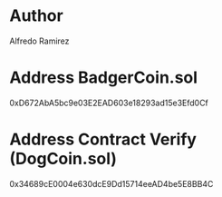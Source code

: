 # Author
Alfredo Ramirez

# Address BadgerCoin.sol 
0xD672AbA5bc9e03E2EAD603e18293ad15e3Efd0Cf

# Address Contract Verify (DogCoin.sol)
0x34689cE0004e630dcE9Dd15714eeAD4be5E8BB4C